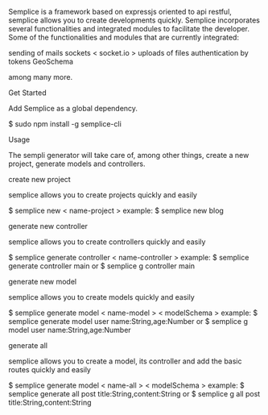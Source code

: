 Semplice is a framework based on expressjs oriented to api restful, semplice allows you to create developments quickly. Semplice incorporates several functionalities and integrated modules to facilitate the developer. Some of the functionalities and modules that are currently integrated:


sending of mails
sockets < socket.io >
uploads of files
authentication by tokens
GeoSchema

among many more.

Get Started

Add Semplice as a global dependency.

$ sudo npm install -g semplice-cli


Usage

The sempli generator will take care of, among other things,
create a new project, generate models and controllers.

create new project

semplice allows you to create projects quickly and easily

$ semplice new < name-project >
example: 
$ semplice new blog


generate new controller

semplice allows you to create controllers quickly and easily

$ semplice generate controller < name-controller >
example: 
$ semplice generate controller main 
or 
$ semplice g controller main


generate new model

semplice allows you to create models quickly and easily

$ semplice generate model < name-model > < modelSchema >
example: 
$ semplice generate model user name:String,age:Number 
or 
$ semplice g model user name:String,age:Number


generate all

semplice allows you to create a model, its controller and add the basic routes quickly and easily

$ semplice generate model < name-all > < modelSchema >
example: 
$ semplice generate all post title:String,content:String 
or 
$ semplice g all post title:String,content:String